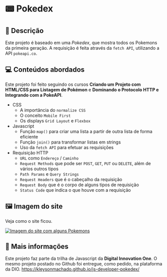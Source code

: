 # 📟 Pokedex

## 📃 Descrição

Este projeto é baseado em uma *Pokedex*, que mostra todos os Pokemons da primeira geração. A requisição é feita através da `fetch API`, utilizando a API `pokeapi.co`.

## 💻 Conteúdos abordados

Este projeto foi feito seguindo os cursos **Criando um Projeto com HTML/CSS para Listagem de Pokémon** e **Dominando o Protocolo HTTP e Integrando com a PokeAPI**.

- CSS
  - A importância do `normalize CSS`
  - O conceito `Mobile First`
  - Os displays `Grid Layout` e `Flexbox`
- Javascript
  - Função `map()` para criar uma lista a partir de outra lista de forma eficiente
  - Função `join()` para transformar listas em strings
  - Uso da `fetch API` para efetuar as requisições
- Requisição HTTP
  - `URL` como `Endereço` / `Caminho`
  - `Request Methods` que pode ser `POST`, `GET`, `PUT` ou `DELETE`, além de vários outros tipos
  - `Path Params` e `Query Strings`
  - `Request Headers` que é o cabeçalho da requisição
  - `Request Body` que é o corpo de alguns tipos de requisição
  - `Status Code` que indica o que houve com a requisição

## 🖼️ Imagem do site

Veja como o site ficou.

[![Imagem do site com alguns Pokemons](https://github.com/GracilianoOG/dio-desafio-pokedex/raw/main/assets/images/index-screenshot.png)](https://github.com/GracilianoOG/dio-desafio-pokedex/blob/main/assets/images/index-screenshot.png)

## 📌 Mais informações

Este projeto faz parte da trilha de Javascript da **Digital Innovation One**. O mesmo projeto postado no Github foi entregue, como pedido, na plataforma da DIO.
https://kleysonmachado.github.io/js-developer-pokedex/